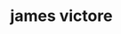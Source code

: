 ---
title: "james victore"
id: tag.id
permalink: "/tags/james%20victore"
videos: [50,1117,1128,2315]
---